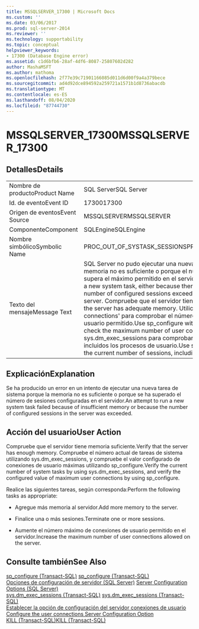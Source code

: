 ```yaml
---
title: MSSQLSERVER_17300 | Microsoft Docs
ms.custom: ''
ms.date: 03/06/2017
ms.prod: sql-server-2014
ms.reviewer: ''
ms.technology: supportability
ms.topic: conceptual
helpviewer_keywords:
- 17300 (Database Engine error)
ms.assetid: c1d6bfb6-28af-4df6-8087-25807602d282
author: MashaMSFT
ms.author: mathoma
ms.openlocfilehash: 2f77e39c71901166085d011d6d00f9a4a379bece
ms.sourcegitcommit: ad4d92dce894592a259721a1571b1d8736abacdb
ms.translationtype: MT
ms.contentlocale: es-ES
ms.lasthandoff: 08/04/2020
ms.locfileid: "87744730"
---
```

# <a name="mssqlserver_17300"></a><span data-ttu-id="12c75-102">MSSQLSERVER_17300</span><span class="sxs-lookup"><span data-stu-id="12c75-102">MSSQLSERVER_17300</span></span>
    
## <a name="details"></a><span data-ttu-id="12c75-103">Detalles</span><span class="sxs-lookup"><span data-stu-id="12c75-103">Details</span></span>  
  
|||  
|-|-|  
|<span data-ttu-id="12c75-104">Nombre de producto</span><span class="sxs-lookup"><span data-stu-id="12c75-104">Product Name</span></span>|<span data-ttu-id="12c75-105">SQL Server</span><span class="sxs-lookup"><span data-stu-id="12c75-105">SQL Server</span></span>|  
|<span data-ttu-id="12c75-106">Id. de evento</span><span class="sxs-lookup"><span data-stu-id="12c75-106">Event ID</span></span>|<span data-ttu-id="12c75-107">17300</span><span class="sxs-lookup"><span data-stu-id="12c75-107">17300</span></span>|  
|<span data-ttu-id="12c75-108">Origen de eventos</span><span class="sxs-lookup"><span data-stu-id="12c75-108">Event Source</span></span>|<span data-ttu-id="12c75-109">MSSQLSERVER</span><span class="sxs-lookup"><span data-stu-id="12c75-109">MSSQLSERVER</span></span>|  
|<span data-ttu-id="12c75-110">Componente</span><span class="sxs-lookup"><span data-stu-id="12c75-110">Component</span></span>|<span data-ttu-id="12c75-111">SQLEngine</span><span class="sxs-lookup"><span data-stu-id="12c75-111">SQLEngine</span></span>|  
|<span data-ttu-id="12c75-112">Nombre simbólico</span><span class="sxs-lookup"><span data-stu-id="12c75-112">Symbolic Name</span></span>|<span data-ttu-id="12c75-113">PROC_OUT_OF_SYSTASK_SESSIONS</span><span class="sxs-lookup"><span data-stu-id="12c75-113">PROC_OUT_OF_SYSTASK_SESSIONS</span></span>|  
|<span data-ttu-id="12c75-114">Texto del mensaje</span><span class="sxs-lookup"><span data-stu-id="12c75-114">Message Text</span></span>|<span data-ttu-id="12c75-115">SQL Server no pudo ejecutar una nueva tarea de sistema porque la memoria no es suficiente o porque el número de sesiones configuradas supera el máximo permitido en el servidor.</span><span class="sxs-lookup"><span data-stu-id="12c75-115">SQL Server was unable to run a new system task, either because there is insufficient memory or the number of configured sessions exceeds the maximum allowed in the server.</span></span> <span data-ttu-id="12c75-116">Compruebe que el servidor tiene la memoria necesaria.</span><span class="sxs-lookup"><span data-stu-id="12c75-116">Verify that the server has adequate memory.</span></span> <span data-ttu-id="12c75-117">Utilice sp_configure con la opción 'user connections' para comprobar el número máximo de conexiones de usuario permitido.</span><span class="sxs-lookup"><span data-stu-id="12c75-117">Use sp_configure with option 'user connections' to check the maximum number of user connections allowed.</span></span> <span data-ttu-id="12c75-118">Utilice sys.dm_exec_sessions para comprobar el número de sesiones actual, incluidos los procesos de usuario.</span><span class="sxs-lookup"><span data-stu-id="12c75-118">Use sys.dm_exec_sessions to check the current number of sessions, including user processes.</span></span>|  
  
## <a name="explanation"></a><span data-ttu-id="12c75-119">Explicación</span><span class="sxs-lookup"><span data-stu-id="12c75-119">Explanation</span></span>  
 <span data-ttu-id="12c75-120">Se ha producido un error en un intento de ejecutar una nueva tarea de sistema porque la memoria no es suficiente o porque se ha superado el número de sesiones configuradas en el servidor.</span><span class="sxs-lookup"><span data-stu-id="12c75-120">An attempt to run a new system task failed because of insufficient memory or because the number of configured sessions in the server was exceeded.</span></span>  
  
## <a name="user-action"></a><span data-ttu-id="12c75-121">Acción del usuario</span><span class="sxs-lookup"><span data-stu-id="12c75-121">User Action</span></span>  
 <span data-ttu-id="12c75-122">Compruebe que el servidor tiene memoria suficiente.</span><span class="sxs-lookup"><span data-stu-id="12c75-122">Verify that the server has enough memory.</span></span> <span data-ttu-id="12c75-123">Compruebe el número actual de tareas de sistema utilizando sys.dm_exec_sessions, y compruebe el valor configurado de conexiones de usuario máximas utilizando sp_configure.</span><span class="sxs-lookup"><span data-stu-id="12c75-123">Verify the current number of system tasks by using sys.dm_exec_sessions, and verify the configured value of maximum user connections by using sp_configure.</span></span>  
  
 <span data-ttu-id="12c75-124">Realice las siguientes tareas, según corresponda:</span><span class="sxs-lookup"><span data-stu-id="12c75-124">Perform the following tasks as appropriate:</span></span>  
  
-   <span data-ttu-id="12c75-125">Agregue más memoria al servidor.</span><span class="sxs-lookup"><span data-stu-id="12c75-125">Add more memory to the server.</span></span>  
  
-   <span data-ttu-id="12c75-126">Finalice una o más sesiones.</span><span class="sxs-lookup"><span data-stu-id="12c75-126">Terminate one or more sessions.</span></span>  
  
-   <span data-ttu-id="12c75-127">Aumente el número máximo de conexiones de usuario permitido en el servidor.</span><span class="sxs-lookup"><span data-stu-id="12c75-127">Increase the maximum number of user connections allowed on the server.</span></span>  
  
## <a name="see-also"></a><span data-ttu-id="12c75-128">Consulte también</span><span class="sxs-lookup"><span data-stu-id="12c75-128">See Also</span></span>  
 <span data-ttu-id="12c75-129">[sp_configure &#40;Transact-SQL&#41;](/sql/relational-databases/system-stored-procedures/sp-configure-transact-sql) </span><span class="sxs-lookup"><span data-stu-id="12c75-129">[sp_configure &#40;Transact-SQL&#41;](/sql/relational-databases/system-stored-procedures/sp-configure-transact-sql) </span></span>  
 <span data-ttu-id="12c75-130">[Opciones de configuración de servidor &#40;SQL Server&#41;](../../database-engine/configure-windows/server-configuration-options-sql-server.md) </span><span class="sxs-lookup"><span data-stu-id="12c75-130">[Server Configuration Options &#40;SQL Server&#41;](../../database-engine/configure-windows/server-configuration-options-sql-server.md) </span></span>  
 <span data-ttu-id="12c75-131">[sys.dm_exec_sessions &#40;Transact-SQL&#41;](/sql/relational-databases/system-dynamic-management-views/sys-dm-exec-sessions-transact-sql) </span><span class="sxs-lookup"><span data-stu-id="12c75-131">[sys.dm_exec_sessions &#40;Transact-SQL&#41;](/sql/relational-databases/system-dynamic-management-views/sys-dm-exec-sessions-transact-sql) </span></span>  
 <span data-ttu-id="12c75-132">[Establecer la opción de configuración del servidor conexiones de usuario](../../database-engine/configure-windows/configure-the-user-connections-server-configuration-option.md) </span><span class="sxs-lookup"><span data-stu-id="12c75-132">[Configure the user connections Server Configuration Option](../../database-engine/configure-windows/configure-the-user-connections-server-configuration-option.md) </span></span>  
 [<span data-ttu-id="12c75-133">KILL &#40;Transact-SQL&#41;</span><span class="sxs-lookup"><span data-stu-id="12c75-133">KILL &#40;Transact-SQL&#41;</span></span>](/sql/t-sql/language-elements/kill-transact-sql)  
  
  
